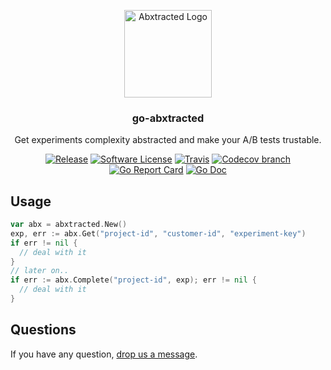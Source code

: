 <p align="center">
  <img alt="Abxtracted Logo" src="https://avatars2.githubusercontent.com/u/26093365?v=3&s=200" height="140" />
  <h3 align="center">go-abxtracted</h3>
  <p align="center">Get experiments complexity abstracted and make your A/B tests trustable.</p>
  <p align="center">
    <a href="https://github.com/abxtracted/go-abxtracted/releases/latest"><img alt="Release" src="https://img.shields.io/github/release/abxtracted/go-abxtracted.svg?style=flat-square"></a>
    <a href="/LICENSE.md"><img alt="Software License" src="https://img.shields.io/badge/license-MIT-brightgreen.svg?style=flat-square"></a>
    <a href="https://travis-ci.org/abxtracted/go-abxtracted"><img alt="Travis" src="https://img.shields.io/travis/abxtracted/go-abxtracted.svg?style=flat-square"></a>
    <a href="https://codecov.io/gh/abxtracted/go-abxtracted"><img alt="Codecov branch" src="https://img.shields.io/codecov/c/github/abxtracted/go-abxtracted/master.svg?style=flat-square"></a>
    <a href="https://goreportcard.com/report/github.com/abxtracted/go-abxtracted"><img alt="Go Report Card" src="https://goreportcard.com/badge/github.com/abxtracted/go-abxtracted?style=flat-square"></a>
    <a href="http://godoc.org/github.com/abxtracted/go-abxtracted"><img alt="Go Doc" src="https://img.shields.io/badge/godoc-reference-blue.svg?style=flat-square"></a>
  </p>
</p>


## Usage

```go
var abx = abxtracted.New()
exp, err := abx.Get("project-id", "customer-id", "experiment-key")
if err != nil {
  // deal with it
}
// later on..
if err := abx.Complete("project-id", exp); err != nil {
  // deal with it
}
```

## Questions

If you have any question, [drop us a message](https://abxtracted.com/contact).
